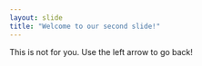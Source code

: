 ```yaml
---
layout: slide
title: "Welcome to our second slide!"
---
```

This is not for you.
Use the left arrow to go back!

